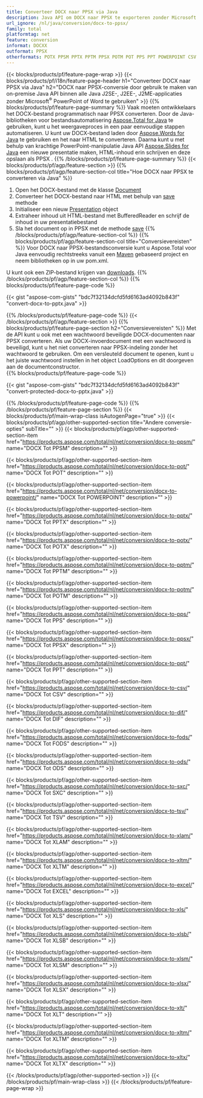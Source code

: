 ```yaml
---
title: Converteer DOCX naar PPSX via Java
description: Java API om DOCX naar PPSX te exporteren zonder Microsoft Word of PowerPoint te gebruiken
url_ignore: /nl/java/conversion/docx-to-ppsx/
family: total
platformtag: net
feature: conversion
informat: DOCXX
outformat: PPSX
otherformats: POTX PPSM PPTX PPTM PPSX POTM POT PPS PPT POWERPOINT CSV DIF FODS ODS SXC TSV XLAM XLTM EXCEL XLS XLSB XLSM XLSX XLT XLTM XLTX
---
```

{{< blocks/products/pf/feature-page-wrap >}}
{{< blocks/products/pf/i18n/feature-page-header h1="Converteer DOCX naar PPSX via Java" h2="DOCX naar PPSX-conversie door gebruik te maken van on-premise Java API binnen alle Java J2SE-, J2EE-, J2ME-applicaties zonder Microsoft<sup>&reg;</sup> PowerPoint of Word te gebruiken" >}}
{{% blocks/products/pf/feature-page-summary %}}
Vaak moeten ontwikkelaars het DOCX-bestand programmatisch naar PPSX converteren. Door de Java-bibliotheken voor bestandsautomatisering [Aspose.Total for Java](https://products.aspose.com/total/java/) te gebruiken, kunt u het weergaveproces in een paar eenvoudige stappen automatiseren. U kunt uw DOCX-bestand laden door [Aspose.Words for Java](https://products.aspose.com/words/java/) te gebruiken en het naar HTML te converteren. Daarna kunt u met behulp van krachtige PowerPoint-manipulatie Java API [Aspose.Slides for Java](https://products.aspose.com/slides/java/) een nieuwe presentatie maken, HTML-inhoud erin schrijven en deze opslaan als PPSX .
{{% /blocks/products/pf/feature-page-summary  %}}
{{< blocks/products/pf/agp/feature-section >}}
{{% blocks/products/pf/agp/feature-section-col title="Hoe DOCX naar PPSX te converteren via Java" %}}
1. Open het DOCX-bestand met de klasse [Document](https://reference.aspose.com/words/java/com.aspose.words/Document)
2. Converteer het DOCX-bestand naar HTML met behulp van [save](https://reference.aspose.com/words/java/com.aspose.words/Document#save(java.lang.String,com.aspose.words.SaveOptions)) methode
3. Initialiseer een nieuw [Presentation](https://reference.aspose.com/slides/java/com.aspose.slides/Presentation) object
5. Extraheer inhoud uit HTML-bestand met BufferedReader en schrijf de inhoud in uw presentatiebestand
6. Sla het document op in PPSX met de methode [save](https://reference.aspose.com/slides/java/com.aspose.slides/Presentation#save-java.io.OutputStream-int-)
{{% /blocks/products/pf/agp/feature-section-col %}}
{{% blocks/products/pf/agp/feature-section-col title="Conversievereisten" %}}
Voor DOCX naar PPSX-bestandsconversie kunt u Aspose.Total voor Java eenvoudig rechtstreeks vanuit een [Maven](https://repository.aspose.com/webapp/#/artifacts/browse/tree/General/repo/com/aspose/aspose-total) gebaseerd project en neem bibliotheken op in uw pom.xml.

U kunt ook een ZIP-bestand krijgen van [downloads](https://downloads.aspose.com/total/java).
{{% /blocks/products/pf/agp/feature-section-col %}}
{{% blocks/products/pf/feature-page-code %}}

{{< gist "aspose-com-gists" "bdc7f32134dcfd5fd6163ad4092b843f" "convert-docx-to-pptx.java" >}}


{{% /blocks/products/pf/feature-page-code %}}
{{< /blocks/products/pf/agp/feature-section >}}
{{% blocks/products/pf/feature-page-section  h2="Conversievereisten" %}}
Met de API kunt u ook met een wachtwoord beveiligde DOCX-documenten naar PPSX converteren. Als uw DOCX-invoerdocument met een wachtwoord is beveiligd, kunt u het niet converteren naar PPSX-indeling zonder het wachtwoord te gebruiken. Om een versleuteld document te openen, kunt u het juiste wachtwoord instellen in het object LoadOptions en dit doorgeven aan de documentconstructor.  
{{% blocks/products/pf/feature-page-code %}}

{{< gist "aspose-com-gists" "bdc7f32134dcfd5fd6163ad4092b843f" "convert-protected-docx-to-pptx.java" >}}

{{% /blocks/products/pf/feature-page-code  %}}
{{% /blocks/products/pf/feature-page-section %}}
{{< blocks/products/pf/main-wrap-class isAutogenPage="true" >}}
{{< blocks/products/pf/agp/other-supported-section title="Andere conversie-opties" subTitle="" >}}
{{< blocks/products/pf/agp/other-supported-section-item href="https://products.aspose.com/total/nl/net/conversion/docx-to-ppsm/" name="DOCX Tot PPSM" description="" >}}

{{< blocks/products/pf/agp/other-supported-section-item href="https://products.aspose.com/total/nl/net/conversion/docx-to-pot/" name="DOCX Tot POT" description="" >}}

{{< blocks/products/pf/agp/other-supported-section-item href="https://products.aspose.com/total/nl/net/conversion/docx-to-powerpoint/" name="DOCX Tot POWERPOINT" description="" >}}

{{< blocks/products/pf/agp/other-supported-section-item href="https://products.aspose.com/total/nl/net/conversion/docx-to-pptx/" name="DOCX Tot PPTX" description="" >}}

{{< blocks/products/pf/agp/other-supported-section-item href="https://products.aspose.com/total/nl/net/conversion/docx-to-potx/" name="DOCX Tot POTX" description="" >}}

{{< blocks/products/pf/agp/other-supported-section-item href="https://products.aspose.com/total/nl/net/conversion/docx-to-pptm/" name="DOCX Tot PPTM" description="" >}}

{{< blocks/products/pf/agp/other-supported-section-item href="https://products.aspose.com/total/nl/net/conversion/docx-to-potm/" name="DOCX Tot POTM" description="" >}}

{{< blocks/products/pf/agp/other-supported-section-item href="https://products.aspose.com/total/nl/net/conversion/docx-to-pps/" name="DOCX Tot PPS" description="" >}}

{{< blocks/products/pf/agp/other-supported-section-item href="https://products.aspose.com/total/nl/net/conversion/docx-to-ppsx/" name="DOCX Tot PPSX" description="" >}}

{{< blocks/products/pf/agp/other-supported-section-item href="https://products.aspose.com/total/nl/net/conversion/docx-to-ppt/" name="DOCX Tot PPT" description="" >}}

{{< blocks/products/pf/agp/other-supported-section-item href="https://products.aspose.com/total/nl/net/conversion/docx-to-csv/" name="DOCX Tot CSV" description="" >}}

{{< blocks/products/pf/agp/other-supported-section-item href="https://products.aspose.com/total/nl/net/conversion/docx-to-dif/" name="DOCX Tot DIF" description="" >}}

{{< blocks/products/pf/agp/other-supported-section-item href="https://products.aspose.com/total/nl/net/conversion/docx-to-fods/" name="DOCX Tot FODS" description="" >}}

{{< blocks/products/pf/agp/other-supported-section-item href="https://products.aspose.com/total/nl/net/conversion/docx-to-ods/" name="DOCX Tot ODS" description="" >}}

{{< blocks/products/pf/agp/other-supported-section-item href="https://products.aspose.com/total/nl/net/conversion/docx-to-sxc/" name="DOCX Tot SXC" description="" >}}

{{< blocks/products/pf/agp/other-supported-section-item href="https://products.aspose.com/total/nl/net/conversion/docx-to-tsv/" name="DOCX Tot TSV" description="" >}}

{{< blocks/products/pf/agp/other-supported-section-item href="https://products.aspose.com/total/nl/net/conversion/docx-to-xlam/" name="DOCX Tot XLAM" description="" >}}

{{< blocks/products/pf/agp/other-supported-section-item href="https://products.aspose.com/total/nl/net/conversion/docx-to-xltm/" name="DOCX Tot XLTM" description="" >}}

{{< blocks/products/pf/agp/other-supported-section-item href="https://products.aspose.com/total/nl/net/conversion/docx-to-excel/" name="DOCX Tot EXCEL" description="" >}}

{{< blocks/products/pf/agp/other-supported-section-item href="https://products.aspose.com/total/nl/net/conversion/docx-to-xls/" name="DOCX Tot XLS" description="" >}}

{{< blocks/products/pf/agp/other-supported-section-item href="https://products.aspose.com/total/nl/net/conversion/docx-to-xlsb/" name="DOCX Tot XLSB" description="" >}}

{{< blocks/products/pf/agp/other-supported-section-item href="https://products.aspose.com/total/nl/net/conversion/docx-to-xlsm/" name="DOCX Tot XLSM" description="" >}}

{{< blocks/products/pf/agp/other-supported-section-item href="https://products.aspose.com/total/nl/net/conversion/docx-to-xlsx/" name="DOCX Tot XLSX" description="" >}}

{{< blocks/products/pf/agp/other-supported-section-item href="https://products.aspose.com/total/nl/net/conversion/docx-to-xlt/" name="DOCX Tot XLT" description="" >}}

{{< blocks/products/pf/agp/other-supported-section-item href="https://products.aspose.com/total/nl/net/conversion/docx-to-xltm/" name="DOCX Tot XLTM" description="" >}}

{{< blocks/products/pf/agp/other-supported-section-item href="https://products.aspose.com/total/nl/net/conversion/docx-to-xltx/" name="DOCX Tot XLTX" description="" >}}


{{< /blocks/products/pf/agp/other-supported-section >}}
{{< /blocks/products/pf/main-wrap-class >}}
{{< /blocks/products/pf/feature-page-wrap >}}
